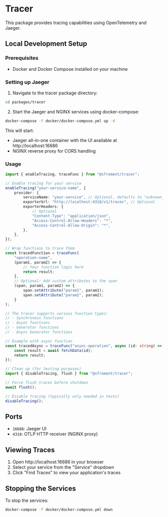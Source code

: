 # Tracer

This package provides tracing capabilities using OpenTelemetry and Jaeger.

## Local Development Setup

### Prerequisites

- Docker and Docker Compose installed on your machine

### Setting up Jaeger

1. Navigate to the tracer package directory:

```bash
cd packages/tracer
```

2. Start the Jaeger and NGINX services using docker-compose:

```bash
docker-compose -f docker/docker-compose.yml up -d
```

This will start:

- Jaeger all-in-one container with the UI available at http://localhost:16686
- NGINX reverse proxy for CORS handling

### Usage

```typescript
import { enableTracing, traceFunc } from "@sfroment/tracer";

// Enable tracing for your service
enableTracing("your-service-name", {
	provider: {
		serviceName: "your-service", // Optional, defaults to "unknown_service"
		exporterUrl: "http://localhost:4318/v1/traces", // Optional
		exporterHeaders: {
			// Optional
			"Content-Type": "application/json",
			"Access-Control-Allow-Headers": "*",
			"Access-Control-Allow-Origin": "*",
		},
	},
});

// Wrap functions to trace them
const tracedFunction = traceFunc(
	"operation-name",
	(param1, param2) => {
		// Your function logic here
		return result;
	},
	// Optional: Add custom attributes to the span
	(span, param1, param2) => {
		span.setAttribute("param1", param1);
		span.setAttribute("param2", param2);
	}
);

// The tracer supports various function types:
// - Synchronous functions
// - Async functions
// - Generator functions
// - Async Generator functions

// Example with async function
const tracedAsync = traceFunc("async-operation", async (id: string) => {
	const result = await fetchData(id);
	return result;
});

// Clean up (for testing purposes)
import { disableTracing, flush } from "@sfroment/tracer";

// Force flush traces before shutdown
await flush();

// Disable tracing (typically only needed in tests)
disableTracing();
```

## Ports

- `16686`: Jaeger UI
- `4318`: OTLP HTTP receiver (NGINX proxy)

## Viewing Traces

1. Open http://localhost:16686 in your browser
2. Select your service from the "Service" dropdown
3. Click "Find Traces" to view your application's traces

## Stopping the Services

To stop the services:

```bash
docker-compose -f docker/docker-compose.yml down
```
